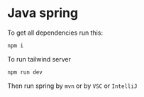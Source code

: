 # Java spring

To get all dependencies run this:

```bash
npm i
```

To run tailwind server

```bash
npm run dev
```

Then run spring by `mvn` or by `VSC` or `IntelliJ`
